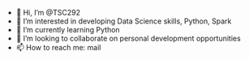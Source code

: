 - 👋 Hi, I’m @TSC292
- 👀 I’m interested in developing Data Science skills, Python, Spark
- 🌱 I’m currently learning Python
- 💞️ I’m looking to collaborate on personal development opportunities
- 📫 How to reach me: mail

<!---
TSC292/TSC292 is a ✨ special ✨ repository because its `README.md` (this file) appears on your GitHub profile.
You can click the Preview link to take a look at your changes.
--->
